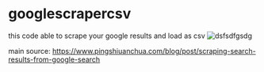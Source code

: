 # googlescrapercsv
this code able to scrape your google results and load as csv
![dsfsdfgsdg](https://user-images.githubusercontent.com/39379330/110994512-ee7f2400-8389-11eb-86ab-33e1e58ad20a.jpg)

main source:
https://www.pingshiuanchua.com/blog/post/scraping-search-results-from-google-search

